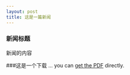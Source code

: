 ```yaml
---
layout: post
title: 这是一篇新闻
---
```


### 新闻标题

新闻的内容

###这是一个下载
… you can [get the PDF](/css/mydoc.pdf) directly.
